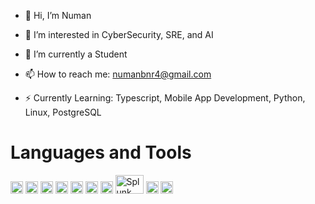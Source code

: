 - 👋 Hi, I’m Numan
  
- 👀 I’m interested in CyberSecurity, SRE, and AI
  
- 🌱 I’m currently a Student
  
- 📫 How to reach me: numanbnr4@gmail.com
  
- ⚡ Currently Learning: Typescript, Mobile App Development, Python, Linux, PostgreSQL

# Languages and Tools

<img src="https://cdn.jsdelivr.net/gh/devicons/devicon/icons/html5/html5-original.svg" alt="HTML" width="20" height="20"/>    <img src="https://cdn.jsdelivr.net/gh/devicons/devicon/icons/css3/css3-original.svg" alt="CSS" width="20" height="20"/>    <img src="https://cdn.jsdelivr.net/gh/devicons/devicon/icons/javascript/javascript-original.svg" alt="JavaScript" width="20" height="20"/> <img src="https://cdn.jsdelivr.net/gh/devicons/devicon/icons/react/react-original.svg" alt="React" width="20" height="20"/>    <img src="https://cdn.jsdelivr.net/gh/devicons/devicon/icons/csharp/csharp-original.svg" alt="C#" width="20" height="20"/>    <img src="https://cdn.jsdelivr.net/gh/devicons/devicon/icons/dotnetcore/dotnetcore-original.svg" alt="ASP.NET" width="20" height="20"/> <img src="https://cdn.jsdelivr.net/gh/devicons/devicon/icons/mysql/mysql-original.svg" alt="SQL" width="20" height="20"/>     <img src="https://logos-world.net/wp-content/uploads/2022/11/Splunk-Emblem.png" alt="Splunk" width="45" height="30"/>    <img src="https://cdn.jsdelivr.net/gh/devicons/devicon/icons/vscode/vscode-original.svg" alt="VS Code" width="20" height="20"/> <img src="https://cdn.jsdelivr.net/gh/devicons/devicon/icons/visualstudio/visualstudio-plain.svg" alt="Visual Studio" width="20" height="20"/>



<!---
numanm4/numanm4 is a ✨ special ✨ repository because its `README.md` (this file) appears on your GitHub profile.
You can click the Preview link to take a look at your changes.
--->
